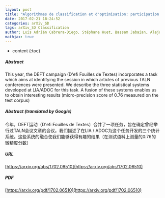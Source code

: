 ```yaml
---
layout: post
title: "Algorithmes de classification et d'optimisation: participation du LIA/ADOC á DEFT'14"
date: 2017-02-21 18:24:52
categories: arXiv_SD
tags: arXiv_SD Classification
author: Luis Adrián Cabrera-Diego, Stéphane Huet, Bassam Jabaian, Alejandro Molina, Juan-Manuel Torres-Moreno, Marc El-Bèze, Barthélémy Durette
mathjax: true
---
```


* content
{:toc}

##### Abstract
This year, the DEFT campaign (D\'efi Fouilles de Textes) incorporates a task which aims at identifying the session in which articles of previous TALN conferences were presented. We describe the three statistical systems developed at LIA/ADOC for this task. A fusion of these systems enables us to obtain interesting results (micro-precision score of 0.76 measured on the test corpus)

##### Abstract (translated by Google)
今年，DEFT运动（D'efi Fouilles de Textes）合并了一项任务，旨在确定曾经举行过TALN会议文章的会议。我们描述了在LIA / ADOC为这个任务开发的三个统计系统。这些系统的融合使我们能够获得有趣的结果（在测试语料上测量的0.76的微精度分数）

##### URL
[https://arxiv.org/abs/1702.06510](https://arxiv.org/abs/1702.06510)

##### PDF
[https://arxiv.org/pdf/1702.06510](https://arxiv.org/pdf/1702.06510)

